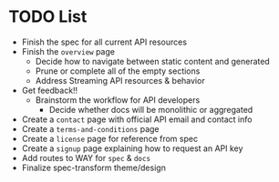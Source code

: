 TODO List
=========

- Finish the spec for all current API resources
- Finish the `overview` page
	- Decide how to navigate between static content and generated
	- Prune or complete all of the empty sections
	- Address Streaming API resources & behavior
- Get feedback!!
  - Brainstorm the workflow for API developers
	- Decide whether docs will be monolithic or aggregated
- Create a `contact` page with official API email and contact info
- Create a `terms-and-conditions` page
- Create a `license` page for reference from spec
- Create a `signup` page explaining how to request an API key
- Add routes to WAY for `spec` & `docs`
- Finalize spec-transform theme/design

